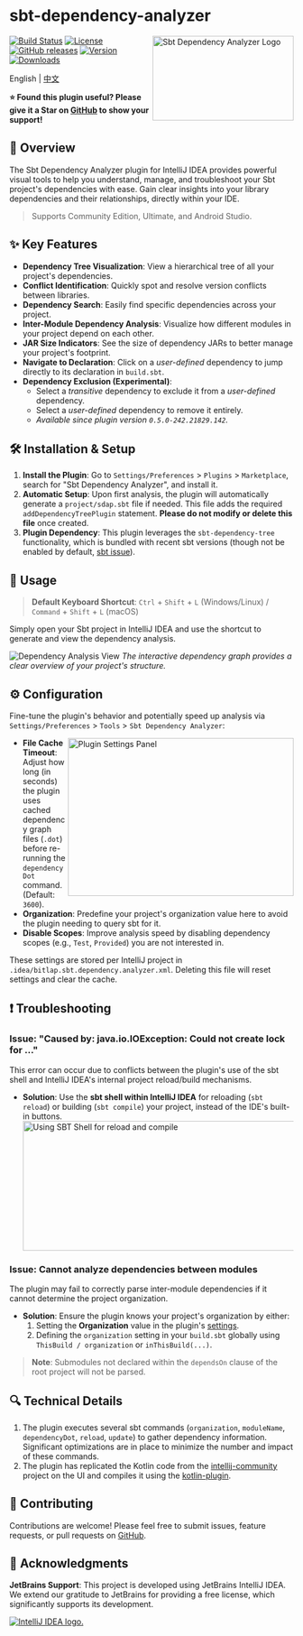 # sbt-dependency-analyzer

<img src="./logo.svg" width="250" height="150" alt="Sbt Dependency Analyzer Logo" align="right" />

[![Build Status][badge:build]][gh:workflows-build]
[![License][badge:license]][gh:license]
[![GitHub releases][badge:release]][gh:releases]
[![Version][badge:version]][plugin-versions]
[![Downloads][badge:downloads]][plugin-homepage]

English | [中文](README-CN.md)

**⭐ Found this plugin useful? Please give it a Star on [GitHub](https://github.com/bitlap/sbt-dependency-analyzer) to show your support!**

## 🚀 Overview

The Sbt Dependency Analyzer plugin for IntelliJ IDEA provides powerful visual tools to help you understand, manage, and troubleshoot your Sbt project's dependencies with ease. Gain clear insights into your library dependencies and their relationships, directly within your IDE.

> Supports Community Edition, Ultimate, and Android Studio.

## ✨ Key Features

*   **Dependency Tree Visualization**: View a hierarchical tree of all your project's dependencies.
*   **Conflict Identification**: Quickly spot and resolve version conflicts between libraries.
*   **Dependency Search**: Easily find specific dependencies across your project.
*   **Inter-Module Dependency Analysis**: Visualize how different modules in your project depend on each other.
*   **JAR Size Indicators**: See the size of dependency JARs to better manage your project's footprint.
*   **Navigate to Declaration**: Click on a *user-defined* dependency to jump directly to its declaration in `build.sbt`.
*   **Dependency Exclusion (Experimental)**:
    *   Select a *transitive* dependency to exclude it from a *user-defined* dependency.
    *   Select a *user-defined* dependency to remove it entirely.
    *   *Available since plugin version `0.5.0-242.21829.142`.*

## 🛠️ Installation & Setup

1.  **Install the Plugin**: Go to `Settings/Preferences` > `Plugins` > `Marketplace`, search for "Sbt Dependency Analyzer", and install it.
2.  **Automatic Setup**: Upon first analysis, the plugin will automatically generate a `project/sdap.sbt` file if needed. This file adds the required `addDependencyTreePlugin` statement. **Please do not modify or delete this file** once created.
3.  **Plugin Dependency**: This plugin leverages the `sbt-dependency-tree` functionality, which is bundled with recent sbt versions (though not be enabled by default, [sbt issue](https://github.com/sbt/sbt/pull/5880)).

## 📖 Usage

> **Default Keyboard Shortcut**: `Ctrl` + `Shift` + `L` (Windows/Linux) / `Command` + `Shift` + `L` (macOS)

Simply open your Sbt project in IntelliJ IDEA and use the shortcut to generate and view the dependency analysis.

![Dependency Analysis View](https://plugins.jetbrains.com/files/22427/screenshot_064531dc-a3fa-4a8e-9437-7e76defa1f48)
*The interactive dependency graph provides a clear overview of your project's structure.*

## ⚙️ Configuration <a id="settings"></a>

Fine-tune the plugin's behavior and potentially speed up analysis via `Settings/Preferences` > `Tools` > `Sbt Dependency Analyzer`:

<img src="./docs/settings.png" width="400" height="280" alt="Plugin Settings Panel" align="right" />

*   **File Cache Timeout**: Adjust how long (in seconds) the plugin uses cached dependency graph files (`.dot`) before re-running the `dependencyDot` command. (Default: `3600`).
*   **Organization**: Predefine your project's organization value here to avoid the plugin needing to query sbt for it.
*   **Disable Scopes**: Improve analysis speed by disabling dependency scopes (e.g., `Test`, `Provided`) you are not interested in.

These settings are stored per IntelliJ project in `.idea/bitlap.sbt.dependency.analyzer.xml`. Deleting this file will reset settings and clear the cache.

## ❗ Troubleshooting

### Issue: "Caused by: java.io.IOException: Could not create lock for ..."
This error can occur due to conflicts between the plugin's use of the sbt shell and IntelliJ IDEA's internal project reload/build mechanisms.
*   **Solution**: Use the **sbt shell within IntelliJ IDEA** for reloading (`sbt reload`) or building (`sbt compile`) your project, instead of the IDE's built-in buttons.
    <img src="./docs/sbtShellUseForReload.jpg" width="500" height="230" alt="Using SBT Shell for reload and compile" align="center" />

### Issue: Cannot analyze dependencies between modules
The plugin may fail to correctly parse inter-module dependencies if it cannot determine the project organization.
*   **Solution**: Ensure the plugin knows your project's organization by either:
    1.  Setting the **Organization** value in the plugin's [settings](#settings).
    2.  Defining the `organization` setting in your `build.sbt` globally using `ThisBuild / organization` or `inThisBuild(...)`.
> **Note**: Submodules not declared within the `dependsOn` clause of the root project will not be parsed.

## 🔍 Technical Details

1. The plugin executes several sbt commands (`organization`, `moduleName`, `dependencyDot`, `reload`, `update`) to gather dependency information. Significant optimizations are in place to minimize the number and impact of these commands.
2. The plugin has replicated the Kotlin code from the [intellij-community](https://github.com/JetBrains/intellij-community) project on the UI and compiles it using the [kotlin-plugin](https://github.com/bitlap/kotlin-plugin).

## 🤝 Contributing

Contributions are welcome! Please feel free to submit issues, feature requests, or pull requests on [GitHub](https://github.com/bitlap/sbt-dependency-analyzer).

## 🙏 Acknowledgments

**JetBrains Support**: This project is developed using JetBrains IntelliJ IDEA. We extend our gratitude to JetBrains for providing a free license, which significantly supports its development.

<a href="www.jetbrains.com">
<img src="https://resources.jetbrains.com/storage/products/company/brand/logos/jb_beam.svg?_gl=1*8f2ovk*_ga*NTY2NTA4Mzg1LjE2NzU3MzgzMTI.*_ga_9J976DJZ68*MTcwMzIwOTE4NS4xODUuMS4xNzAzMjA5NDYzLjI4LjAuMA..&_ga=2.177269094.2105719560.1703209186-566508385.1675738312" alt="IntelliJ IDEA logo.">
</a>

<br />

[badge:build]: https://github.com/bitlap/sbt-dependency-analyzer/actions/workflows/ScalaCI.yml/badge.svg
[plugin-logo]: https://github.com/bitlap/sbt-dependency-analyzer/blob/master/logo.svg
[badge:license]: https://img.shields.io/github/license/bitlap/sbt-dependency-analyzer.svg?style=flat-square
[badge:release]: https://img.shields.io/github/release/bitlap/sbt-dependency-analyzer.svg?sort=semver&style=flat-square&colorB=0097A7
[badge:version]: https://img.shields.io/jetbrains/plugin/v/22427.svg?style=flat-square&colorB=2196F3
[badge:downloads]: https://img.shields.io/jetbrains/plugin/d/22427.svg?style=flat-square&colorB=5C6BC0

[gh:sbt-dependency-analyzer]: https://github.com/bitlap/sbt-dependency-analyzer
[gh:releases]: https://github.com/bitlap/sbt-dependency-analyzer/releases
[gh:workflows-build]: https://github.com/bitlap/sbt-dependency-analyzer/actions/workflows/ScalaCI.yml
[gh:license]: https://github.com/bitlap/sbt-dependency-analyzer/blob/master/LICENSE
[plugin-homepage]: https://plugins.jetbrains.com/plugin/22427-sbt-dependency-analyzer
[plugin-versions]: https://plugins.jetbrains.com/plugin/22427-sbt-dependency-analyzer/versions
